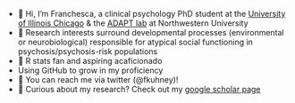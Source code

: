 - 👋 Hi, I’m Franchesca, a clinical psychology PhD student at the [University of Illinois Chicago](https://psch.uic.edu/research-programs/clinical/) & the [ADAPT lab](http://www.adaptprogram.com/) at Northwestern University
- 🧠 Research interests surround developmental processes (environmental or neurobiological) responsible for atypical social functioning in psychosis/psychosis-risk      populations
- 🌱 R stats fan and aspiring acaficionado
- Using GitHub to grow in my proficiency
- 🐥 You can reach me via twitter (@fkuhney)!
- 👀 Curious about my research? Check out my [google scholar page](https://scholar.google.com/citations?user=jeoeX-MAAAAJ&hl=en&oi=ao)

<!---
fkuhney/fkuhney is a ✨ special ✨ repository because its `README.md` (this file) appears on your GitHub profile.
You can click the Preview link to take a look at your changes.
--->
